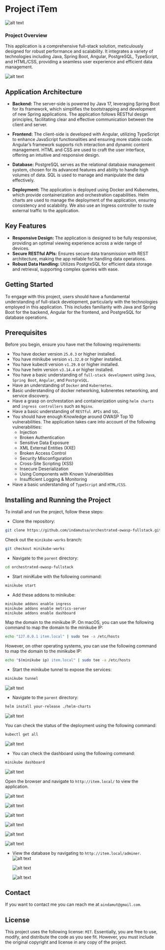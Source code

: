 # Project iTem

![alt text](images/dashboard-web.png)

### Project Overview

This application is a comprehensive full-stack solution, meticulously designed for robust performance and scalability. It integrates a variety of technologies including Java, Spring Boot, Angular, PostgreSQL, TypeScript, and HTML/CSS, providing a seamless user experience and efficient data management.

![alt text](images/image.png)

## Application Architecture

- **Backend:** The server-side is powered by Java 17, leveraging Spring Boot for its framework, which simplifies the bootstrapping and development of new Spring applications. The application follows RESTful design principles, facilitating clear and effective communication between the client and server.

- **Frontend:** The client-side is developed with Angular, utilizing TypeScript to enhance JavaScript functionalities and ensuring more stable code. Angular’s framework supports rich interaction and dynamic content management. HTML and CSS are used to craft the user interface, offering an intuitive and responsive design.

- **Database:** PostgreSQL serves as the relational database management system, chosen for its advanced features and ability to handle high volumes of data. SQL is used to manage and manipulate the data effectively.

- **Deployment:** The application is deployed using Docker and Kubernetes, which provide containerization and orchestration capabilities. Helm charts are used to manage the deployment of the application, ensuring consistency and scalability. We also use an Ingress controller to route external traffic to the application.

## Key Features

- **Responsive Design:** The application is designed to be fully responsive, providing an optimal viewing experience across a wide range of devices.
- **Secure RESTful APIs:** Ensures secure data transmission with REST architecture, making the app reliable for handling data operations.
- **Robust Data Handling:** Utilizes PostgreSQL for efficient data storage and retrieval, supporting complex queries with ease.

## Getting Started

To engage with this project, users should have a fundamental understanding of full-stack development, particularly with the technologies employed in this application. This includes familiarity with Java and Spring Boot for the backend, Angular for the frontend, and PostgreSQL for database operations.

## Prerequisites

Before you begin, ensure you have met the following requirements:

- You have docker version `25.0.3` or higher installed.
- You have minikube version `v1.32.0` or higher installed.
- You have kubectl version `v1.29.0` or higher installed.
- You have helm version `v3.14.4` or higher installed.
- You have a basic understanding of `full-stack development` using `Java`, `Spring Boot`, `Angular`, and `PostgreSQL`.
- Have an understanding of `Docker` and `Kubernetes`.
- Basic understanding of docker networking, kubneretes networking, and service discovery.
- Have a grasp on orchrestation and containerization using `helm charts` and `ingress controllers` such as `Nginx`.
- Have a basic understanding of `RESTful APIs` and `SQL`.
- You should have enough Knowledge around OWASP Top 10 vulnerabilities. The application takes care into account of the following vulnerabilities:
  - Injection
  - Broken Authentication
  - Sensitive Data Exposure
  - XML External Entities (XXE)
  - Broken Access Control
  - Security Misconfiguration
  - Cross-Site Scripting (XSS)
  - Insecure Deserialization
  - Using Components with Known Vulnerabilities
  - Insufficient Logging & Monitoring
- Have a basic understanding of `TypeScript` and `HTML/CSS`.

## Installing and Running the Project

To install and run the project, follow these steps:

- Clone the repository:

```bash
git clone https://github.com/indamutsa/orchestrated-owasp-fullstack.git
```

Check out the `minikube-works` branch:

```bash
git checkout minikube-works
```

- Navigate to the `parent` directory:

```bash
cd orchestrated-owasp-fullstack
```

- Start miniKube with the following command:

```bash
minikube start
```

- Add these addons to minikube:

```bash
minikube addons enable ingress
minikube addons enable metrics-server
minikube addons enable dashboard
```

Map the domain to the minikube IP. On macOS, you can use the following command to map the domain to the minikube IP:

```bash
echo "127.0.0.1 item.local" | sudo tee -a /etc/hosts
```

However, on other operating systems, you can use the following command to map the domain to the minikube IP:

```bash
echo "$(minikube ip) item.local" | sudo tee -a /etc/hosts
```

- Start the minikube tunnel to expose the services:

```bash
minikube tunnel
```

![alt text](images/tunnel.png)

- Navigate to the `parent` directory:

```bash
helm install your-release ./helm-charts
```

![alt text](images/helm.png)

You can check the status of the deployment using the following command:

```bash
kubectl get all
```

![alt text](images/running-images.png)

- You can check the dashboard using the following command:

```bash
minikube dashboard
```

![alt text](images/dashboard-kube.png)

Open the browser and navigate to `http://item.local/` to view the application.

![alt text](images/login.png)

![alt text](images/dashboard-web.png)

![alt text](images/view.png)

![alt text](images/update.png)

![alt text](images/delete.png)

![alt text](images/profile.png)

- View the database by navigating to `http://item.local/adminer`.
  ![alt text](images/db-init.png)

  ![alt text](images/db-tables.png)

  ![alt text](images/db-items.png)

## Contact

If you want to contact me you can reach me at `aindamut@gmail.com`.

## License

This project uses the following license: `MIT`.
Essentially, you are free to use, modify, and distribute the code as you see fit. However, you must include the original copyright and license in any copy of the project.
